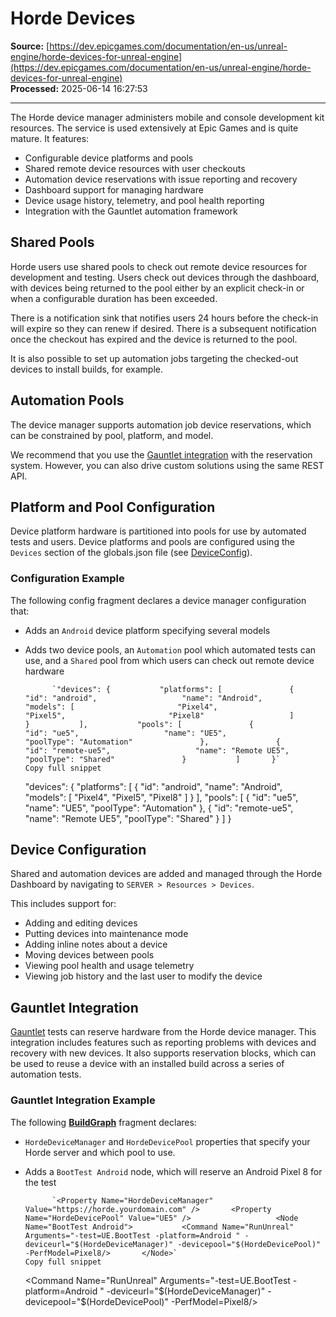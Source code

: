 # Horde Devices

**Source:** [https://dev.epicgames.com/documentation/en-us/unreal-engine/horde-devices-for-unreal-engine](https://dev.epicgames.com/documentation/en-us/unreal-engine/horde-devices-for-unreal-engine)  
**Processed:** 2025-06-14 16:27:53

---

The Horde device manager administers mobile and console development kit resources. The service is used extensively at Epic Games and is quite mature. It features:

-   Configurable device platforms and pools
-   Shared remote device resources with user checkouts
-   Automation device reservations with issue reporting and recovery
-   Dashboard support for managing hardware
-   Device usage history, telemetry, and pool health reporting
-   Integration with the Gauntlet automation framework

## Shared Pools

Horde users use shared pools to check out remote device resources for development and testing. Users check out devices through the dashboard, with devices being returned to the pool either by an explicit check-in or when a configurable duration has been exceeded.

There is a notification sink that notifies users 24 hours before the check-in will expire so they can renew if desired. There is a subsequent notification once the checkout has expired and the device is returned to the pool.

It is also possible to set up automation jobs targeting the checked-out devices to install builds, for example.

## Automation Pools

The device manager supports automation job device reservations, which can be constrained by pool, platform, and model.

We recommend that you use the [Gauntlet integration](/documentation/en-us/unreal-engine/horde-devices-for-unreal-engine#gauntlet-integration) with the reservation system. However, you can also drive custom solutions using the same REST API.

## Platform and Pool Configuration

Device platform hardware is partitioned into pools for use by automated tests and users. Device platforms and pools are configured using the `Devices` section of the globals.json file (see [DeviceConfig](/documentation/en-us/unreal-engine/horde-schema-for-unreal-engine#deviceconfig)).

### Configuration Example

The following config fragment declares a device manager configuration that:

-   Adds an `Android` device platform specifying several models
-   Adds two device pools, an `Automation` pool which automated tests can use, and a `Shared` pool from which users can check out remote device hardware
    
    ```
          `"devices": {           "platforms": [               {                   "id": "android",                   "name": "Android",                   "models": [                       "Pixel4",                       "Pixel5",                       "Pixel8"                   ]               }           ],           "pools": [               {                   "id": "ue5",                   "name": "UE5",                   "poolType": "Automation"               },               {                   "id": "remote-ue5",                   "name": "Remote UE5",                   "poolType": "Shared"               }           ]       }`
    Copy full snippet
    ```
    "devices": { "platforms": \[ { "id": "android", "name": "Android", "models": \[ "Pixel4", "Pixel5", "Pixel8" \] } \], "pools": \[ { "id": "ue5", "name": "UE5", "poolType": "Automation" }, { "id": "remote-ue5", "name": "Remote UE5", "poolType": "Shared" } \] }

## Device Configuration

Shared and automation devices are added and managed through the Horde Dashboard by navigating to `SERVER > Resources > Devices`.

This includes support for:

-   Adding and editing devices
-   Putting devices into maintenance mode
-   Adding inline notes about a device
-   Moving devices between pools
-   Viewing pool health and usage telemetry
-   Viewing job history and the last user to modify the device

## Gauntlet Integration

[Gauntlet](/documentation/en-us/unreal-engine/gauntlet-automation-framework-in-unreal-engine) tests can reserve hardware from the Horde device manager. This integration includes features such as reporting problems with devices and recovery with new devices. It also supports reservation blocks, which can be used to reuse a device with an installed build across a series of automation tests.

### Gauntlet Integration Example

The following [**BuildGraph**](/documentation/en-us/unreal-engine/buildgraph-for-unreal-engine) fragment declares:

-   `HordeDeviceManager` and `HordeDevicePool` properties that specify your Horde server and which pool to use.
-   Adds a `BootTest Android` node, which will reserve an Android Pixel 8 for the test
    
    ```
          `<Property Name="HordeDeviceManager" Value="https://horde.yourdomain.com" />       <Property Name="HordeDevicePool" Value="UE5" /> 			       <Node Name="BootTest Android">           <Command Name="RunUnreal" Arguments="-test=UE.BootTest -platform=Android " -deviceurl="$(HordeDeviceManager)" -devicepool="$(HordeDevicePool)" -PerfModel=Pixel8/>       </Node>`
    Copy full snippet
    ```
    <Property Name="HordeDeviceManager" Value="https://horde.yourdomain.com" /> <Property Name="HordeDevicePool" Value="UE5" /> <Node Name="BootTest Android"> <Command Name="RunUnreal" Arguments="-test=UE.BootTest -platform=Android " -deviceurl="$(HordeDeviceManager)" -devicepool="$(HordeDevicePool)" -PerfModel=Pixel8/> </Node>